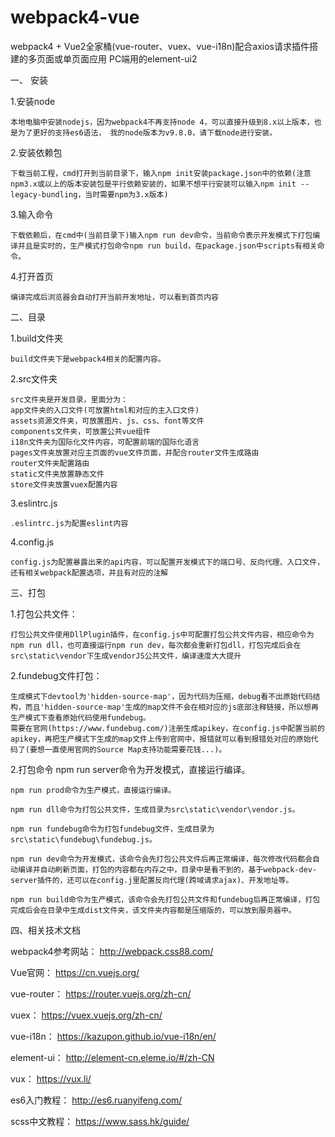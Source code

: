 # webpack4-vue
webpack4 + Vue2全家桶(vue-router、vuex、vue-i18n)配合axios请求插件搭建的多页面或单页面应用  PC端用的element-ui2

一、 安装

1.安装node
    
    本地电脑中安装nodejs，因为webpack4不再支持node 4，可以直接升级到8.x以上版本，也是为了更好的支持es6语法， 我的node版本为v9.8.0，请下载node进行安装。

2.安装依赖包
    
    下载当前工程，cmd打开到当前目录下，输入npm init安装package.json中的依赖(注意npm3.x或以上的版本安装包是平行依赖安装的，如果不想平行安装可以输入npm init --legacy-bundling，当时需要npm为3.x版本)

3.输入命令
    
    下载依赖后，在cmd中(当前目录下)输入npm run dev命令，当前命令表示开发模式下打包编译并且是实时的，生产模式打包命令npm run build，在package.json中scripts有相关命令。

4.打开首页
    
    编译完成后浏览器会自动打开当前开发地址，可以看到首页内容


二、目录

1.build文件夹

    build文件夹下是webpack4相关的配置内容。
    
2.src文件夹

    src文件夹是开发目录，里面分为：
    app文件夹的入口文件(可放置html和对应的主入口文件)
    assets资源文件夹，可放置图片、js、css、font等文件
	components文件夹，可放置公共vue组件
    i18n文件夹为国际化文件内容，可配置前端的国际化语言
    pages文件夹放置对应主页面的vue文件页面，并配合router文件生成路由
    router文件夹配置路由
    static文件夹放置静态文件
    store文件夹放置vuex配置内容
    
3.eslintrc.js

    .eslintrc.js为配置eslint内容
    
4.config.js

    config.js为配置暴露出来的api内容，可以配置开发模式下的端口号、反向代理、入口文件，还有相关webpack配置选项，并且有对应的注解


三、打包

1.打包公共文件：
    
	打包公共文件使用DllPlugin插件，在config.js中可配置打包公共文件内容，相应命令为npm run dll，也可直接运行npm run dev，每次都会重新打包dll，打包完成后会在src\static\vendor下生成vendorJS公共文件，编译速度大大提升

2.fundebug文件打包：

	生成模式下devtool为'hidden-source-map'，因为代码为压缩，debug看不出原始代码结构，而且'hidden-source-map'生成的map文件不会在相对应的js底部注释链接，所以想再生产模式下查看原始代码使用fundebug。
	需要在官网(https://www.fundebug.com/)注册生成apikey，在config.js中配置当前的apikey，再把生产模式下生成的map文件上传到官网中，报错就可以看到报错处对应的原始代码了(要想一直使用官网的Source Map支持功能需要花钱...)。
	
2.打包命令
	npm run server命令为开发模式，直接运行编译。
	
	npm run prod命令为生产模式，直接运行编译。
	
	npm run dll命令为打包公共文件，生成目录为src\static\vendor\vendor.js。
	
	npm run fundebug命令为打包fundebug文件，生成目录为src\static\fundebug\fundebug.js。
	
    npm run dev命令为开发模式，该命令会先打包公共文件后再正常编译，每次修改代码都会自动编译并自动刷新页面，打包的内容都在内存之中，目录中是看不到的，基于webpack-dev-server插件的，还可以在config.j里配置反向代理(跨域请求ajax)、开发地址等。
    
    npm run build命令为生产模式，该命令会先打包公共文件和fundebug后再正常编译，打包完成后会在目录中生成dist文件夹，该文件夹内容都是压缩版的，可以放到服务器中。


四、相关技术文档

webpack4参考网站： <a href="http://webpack.css88.com/" target="_blank">http://webpack.css88.com/</a>

Vue官网： <a href="https://cn.vuejs.org/" target="_blank">https://cn.vuejs.org/</a>

vue-router： <a href="https://router.vuejs.org/zh-cn/" target="_blank">https://router.vuejs.org/zh-cn/</a>

vuex： <a href="https://vuex.vuejs.org/zh-cn/" target="_blank">https://vuex.vuejs.org/zh-cn/</a>

vue-i18n： <a href="https://kazupon.github.io/vue-i18n/en/" target="_blank">https://kazupon.github.io/vue-i18n/en/</a>

element-ui： <a href="http://element-cn.eleme.io/#/zh-CN" target="_blank">http://element-cn.eleme.io/#/zh-CN</a>

vux： <a href="https://vux.li/" target="_blank">https://vux.li/</a>

es6入门教程： <a href="http://es6.ruanyifeng.com/" target="_blank">http://es6.ruanyifeng.com/</a>

scss中文教程： <a href="https://www.sass.hk/guide/" target="_blank">https://www.sass.hk/guide/</a>